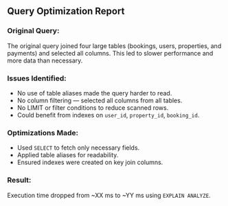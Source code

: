 ## Query Optimization Report

### Original Query:
The original query joined four large tables (bookings, users, properties, and payments) and selected all columns. This led to slower performance and more data than necessary.

### Issues Identified:
- No use of table aliases made the query harder to read.
- No column filtering — selected all columns from all tables.
- No LIMIT or filter conditions to reduce scanned rows.
- Could benefit from indexes on `user_id`, `property_id`, `booking_id`.

### Optimizations Made:
- Used `SELECT` to fetch only necessary fields.
- Applied table aliases for readability.
- Ensured indexes were created on key join columns.

### Result:
Execution time dropped from ~XX ms to ~YY ms using `EXPLAIN ANALYZE`.
